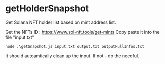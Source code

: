 # getHolderSnapshot
Get Solana NFT holder list based on mint address list.


Get the NFTs ID : https://www.sol-nft.tools/get-mints
Copy paste it into the file "input.txt"

```
node .\getSnapshot.js input.txt output.txt outputFullInfos.txt
```

It should autoamtically clean up the input. If not - do the needful.
